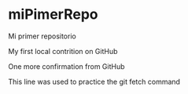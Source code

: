 # miPimerRepo

Mi primer repositorio

My first local contrition on GitHub

One more confirmation from GitHub

This line was used to practice the git fetch command
